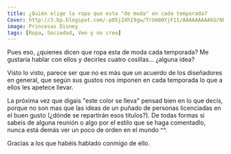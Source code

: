 ```yaml
---
title: ¿Quién elige la ropa que esta "de moda" en cada temporada?
Cover: http://3.bp.blogspot.com/-p05jZ4hI9gw/TrUm00YjF1I/AAAAAAAAAkU/N8n3qKzp0NE/s320/figurines_de_moda_01_by_pardoart.jpg
image: Princesas Disney
tags: [Ropa, Sociedad, Veo y no creo]
---
```


Pues eso, ¿quienes dicen que ropa esta de moda cada temporada? Me gustaria hablar con ellos y decirles cuatro cosillas... ¿alguna idea?

Visto lo visto, parece ser que no es más que un acuerdo de los diseñadores en general, que según sus gustos nos imponen en cada temporada lo que a ellos les apetece llevar.

La próxima vez que digais "este color se lleva" pensad bien en lo que decís, porque no son mas que las ideas de un puñado de personas licenciadas en el buen gusto (¿dónde se repartirán esos titulos?). De todas formas si sabeis de alguna reunión o algo por el estilo que se haga comentadlo, nunca está demás ver un poco de orden en el mundo ^^.

Gracias a los que habéis hablado conmigo de ello.
